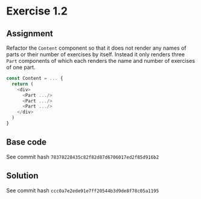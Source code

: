 # Exercise 1.2

## Assignment
Refactor the `Content` component so that it does not render any names of parts or their number of exercises by itself. Instead it only renders three `Part` components of which each renders the name and number of exercises of one part.

```javascript
const Content = ... {
  return (
    <div>
      <Part .../>
      <Part .../>
      <Part .../>
    </div>
  )
}
```

## Base code
See commit hash `78378228435c82f82d87d6706017ed2f85d916b2`

## Solution
See commit hash `ccc0a7e2ede91e7ff20544b3d9de8f78c05a1195`
